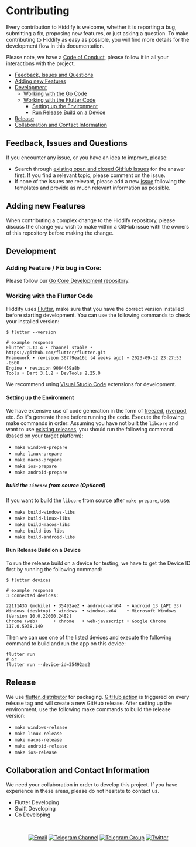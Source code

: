 # Contributing

Every contribution to Hiddify is welcome, whether it is reporting a bug, submitting a fix, proposing new features, or just asking a question. To make contributing to Hiddify as easy as possible, you will find more details for the development flow in this documentation.

Please note, we have a [Code of Conduct](https://github.com/hiddify/hiddify-next/blob/main/CODE_OF_CONDUCT.md), please follow it in all your interactions with the project.

- [Feedback, Issues and Questions](#feedback-issues-and-questions)
- [Adding new Features](#adding-new-features)
- [Development](#development)
  - [Working with the Go Code](#working-with-the-go-code)
  - [Working with the Flutter Code](#working-with-the-flutter-code)
    - [Setting up the Environment](#setting-up-the-environment)
    - [Run Release Build on a Device](#run-release-build-on-a-device)
- [Release](#release)
- [Collaboration and Contact Information](#collaboration-and-contact-information)

## Feedback, Issues and Questions

If you encounter any issue, or you have an idea to improve, please:

- Search through [existing open and closed GitHub Issues](https://github.com/hiddify/hiddify-next/issues) for the answer first. If you find a relevant topic, please comment on the issue.
- If none of the issues are relevant, please add a new [issue](https://github.com/hiddify/hiddify-next/issues/new/choose) following the templates and provide as much relevant information as possible.

## Adding new Features

When contributing a complex change to the Hiddify repository, please discuss the change you wish to make within a GitHub issue with the owners of this repository before making the change.


## Development

### Adding Feature / Fix bug in Core:
Please follow our [Go Core Development repository](https://github.com/hiddify/hiddify-next-core/main/CONTRIBUTING.m).

### Working with the Flutter Code
Hiddify uses [Flutter](https://flutter.dev), make sure that you have the correct version installed before starting development. You can use the following commands to check your installed version:

```shell
$ flutter --version

# example response
Flutter 3.13.4 • channel stable • https://github.com/flutter/flutter.git
Framework • revision 367f9ea16b (4 weeks ago) • 2023-09-12 23:27:53 -0500
Engine • revision 9064459a8b
Tools • Dart 3.1.2 • DevTools 2.25.0
```


We recommend using [Visual Studio Code](https://docs.flutter.dev/development/tools/vs-code) extensions for development.

#### Setting up the Environment

We have extensive use of code generation in the form of [freezed](https://github.com/rrousselGit/freezed), [riverpod](https://github.com/rrousselGit/riverpod), etc. So it's generate these before running the code. Execute the following make commands in order:
Assuming you have not built the `libcore` and want to use [existing releases](https://github.com/hiddify/hiddify-next-core/releases), you should run the following command (based on your target platform):


- `make windows-prepare`
- `make linux-prepare` 
- `make macos-prepare`
- `make ios-prepare`
- `make android-prepare`


##### build the `libcore` from source (Optional)
If you want to build the `libcore` from source after `make prepare`, use:
- `make build-windows-libs`
- `make build-linux-libs` 
- `make build-macos-libs`
- `make build-ios-libs`
- `make build-android-libs`

#### Run Release Build on a Device

To run the release build on a device for testing, we have to get the Device ID first by running the following command:

```shell
$ flutter devices

# example response
3 connected devices:

2211143G (mobile) • 35492ae2 • android-arm64  • Android 13 (API 33)
Windows (desktop) • windows  • windows-x64    • Microsoft Windows [Version 10.0.22000.2482]
Chrome (web)      • chrome   • web-javascript • Google Chrome 117.0.5938.149
```

Then we can use one of the listed devices and execute the following command to build and run the app on this device:

```shell
flutter run
# or
flutter run --device-id=35492ae2
```

## Release

We use [flutter_distributor](https://github.com/leanflutter/flutter_distributor) for packaging. [GitHub action](https://github.com/hiddify/hiddify-next/blob/main/.github/workflows/build.yml) is triggered on every release tag and will create a new GitHub release.
After setting up the environment, use the following make commands to build the release version:

- `make windows-release`
- `make linux-release`
- `make macos-release`
- `make android-release`
- `make ios-release`

## Collaboration and Contact Information

We need your collaboration in order to develop this project. If you have experience in these areas, please do not hesitate to contact us.

- Flutter Developing
- Swift Developing
- Go Developing

<div align=center>
</br>

[![Email](https://img.shields.io/badge/Email-contribute@hiddify.com-005FF9?style=flat-square&logo=mail.ru)](mailto:contribute@hiddify.com)
[![Telegram Channel](https://img.shields.io/endpoint?label=Channel&style=flat-square&url=https%3A%2F%2Ftg.sumanjay.workers.dev%2Fhiddify&color=blue)](https://telegram.dog/hiddify)
[![Telegram Group](https://img.shields.io/endpoint?color=neon&label=Support%20Group&style=flat-square&url=https%3A%2F%2Ftg.sumanjay.workers.dev%2Fhiddify_board)](https://telegram.dog/hiddify_board)
[![Twitter](https://img.shields.io/twitter/follow/hiddify_com?color=%231DA1F2&logo=twitter&logoColor=1DA1F2&style=flat-square)](https://twitter.com/intent/follow?screen_name=hiddify_com)

</div>
